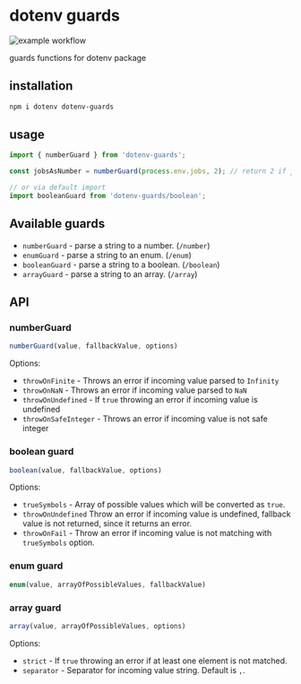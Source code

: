 # dotenv guards

![example workflow](https://github.com/vitalics/dotenv-guards/actions/workflows/release/badge.svg)

guards functions for dotenv package

## installation

```bash
npm i dotenv dotenv-guards
```

## usage

```js
import { numberGuard } from 'dotenv-guards';

const jobsAsNumber = numberGuard(process.env.jobs, 2); // return 2 if jobs is not a number

// or via default import
import booleanGuard from 'dotenv-guards/boolean';
```

## Available guards

- `numberGuard` - parse a string to a number. (`/number`)
- `enumGuard` - parse a string to an enum. (`/enum`)
- `booleanGuard` - parse a string to a boolean. (`/boolean`)
- `arrayGuard` - parse a string to an array. (`/array`)

## API

### numberGuard

```javascript
numberGuard(value, fallbackValue, options)
```

Options:

- `throwOnFinite` - Throws an error if incoming value parsed to `Infinity`
- `throwOnNaN` - Throws an error if incoming value parsed to `NaN`
- `throwOnUndefined` - If `true` throwing an error if incoming value is undefined
- `throwOnSafeInteger` - Throws an error if incoming value is not safe integer

### boolean guard

```javascript
boolean(value, fallbackValue, options)
```

Options:

- `trueSymbols` - Array of possible values which will be converted as `true`.
- `throwOnUndefined` Throw an error if incoming value is undefined, fallback value is not returned, since it returns an error.
- `throwOnFail` - Throw an error if incoming value is not matching with `trueSymbols` option.

### enum guard

```javascript
enum(value, arrayOfPossibleValues, fallbackValue)
```

### array guard

```javascript
array(value, arrayOfPossibleValues, options)
```

Options:

- `strict` - If `true` throwing an error if at least one element is not matched.
- `separator` - Separator for incoming value string. Default is `,`.
